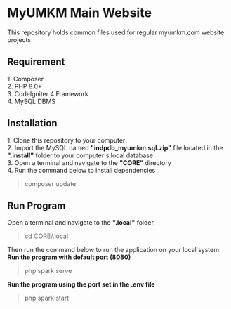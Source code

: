 <h1>MyUMKM Main Website</h1>
This repository holds common files used for regular myumkm.com website projects

<h2>Requirement</h2>
1. Composer </br>
2. PHP 8.0+ </br>
3. CodeIgniter 4 Framework </br>
4. MySQL DBMS </br>

<h2>Installation</h2>
1. Clone this repository to your computer </br>
2. Import the MySQL named <b>"indpdb_myumkm.sql.zip"</b> file located in the <b>".install"</b> folder to your computer's local database </br>
3. Open a terminal and navigate to the <b>"CORE"</b> directory </br>
4. Run the command below to install dependencies
<blockquote>
    composer update
</blockquote>

<h2>Run Program</h2>
Open a terminal and navigate to the <b>".local"</b> folder, 
<blockquote>
    cd CORE/.local
</blockquote>
Then run the command below to run the application on your local system </br>
<b>Run the program with default port (8080)</b>
<blockquote>
    php spark serve
</blockquote>
<b>Run the program using the port set in the <b>.env</b> file</b>
<blockquote>
    php spark start
</blockquote>
